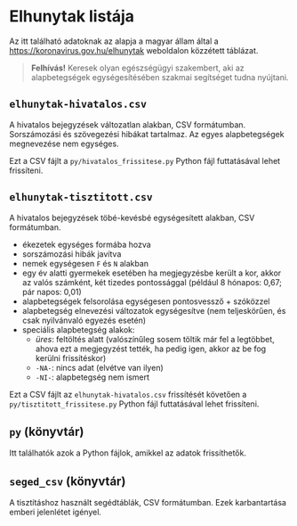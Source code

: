 Elhunytak listája
=================

Az itt található adatoknak az alapja a magyar állam által a https://koronavirus.gov.hu/elhunytak
weboldalon közzétett táblázat.

> **Felhívás!**
> Keresek olyan egészségügyi szakembert, aki az alapbetegségek egységesítésében szakmai segítséget tudna nyújtani.


`elhunytak-hivatalos.csv`
-------------------------
A hivatalos bejegyzések változatlan alakban, CSV formátumban.
Sorszámozási és szövegezési hibákat tartalmaz.
Az egyes alapbetegségek megnevezése nem egységes.

Ezt a CSV fájlt a `py/hivatalos_frissitese.py` Python fájl futtatásával lehet frissíteni.


`elhunytak-tisztitott.csv`
-------------------------
A hivatalos bejegyzések töbé-kevésbé egységesített alakban, CSV formátumban.

* ékezetek egységes formába hozva
* sorszámozási hibák javítva
* nemek egységesen `F` és `N` alakban
* egy év alatti gyermekek esetében ha megjegyzésbe került a kor, akkor az valós számként, két tizedes pontossággal (például 8 hónapos: 0,67; pár napos: 0,01)
* alapbetegségek felsorolása egységesen pontosvessző + szóközzel
* alapbetegség elnevezési változatok egységesítve (nem teljeskörűen, és csak nyilvánvaló egyezés esetén)
* speciális alapbetegség alakok:
    * _üres_: feltöltés alatt (valószínűleg sosem töltik már fel a legtöbbet, ahova ezt a megjegyzést tették, ha pedig igen, akkor az be fog kerülni frissítéskor)
    * `-NA-`: nincs adat (elvétve van ilyen)
    * `-NI-`: alapbetegség nem ismert

Ezt a CSV fájlt az `elhunytak-hivatalos.csv` frissítését követően a `py/tisztitott_frissitese.py` Python fájl futtatásával lehet frissíteni.


`py` (könyvtár)
---------------
Itt találhatók azok a Python fájlok, amikkel az adatok frissíthetők.


`seged_csv` (könyvtár)
----------------------
A tisztításhoz használt segédtáblák, CSV formátumban.
Ezek karbantartása emberi jelenlétet igényel.
